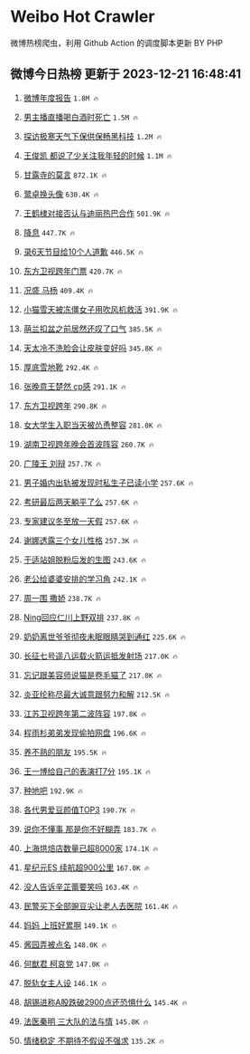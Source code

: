 # Weibo Hot Crawler 



微博热榜爬虫，利用 Github Action 的调度脚本更新 BY PHP 


## 微博今日热榜 更新于 2023-12-21 16:48:41 
1. [微博年度报告](https://s.weibo.com/weibo?q=%E5%BE%AE%E5%8D%9A%E5%B9%B4%E5%BA%A6%E6%8A%A5%E5%91%8A&t=31&band_rank=1&Refer=top) `1.8M 🔥` 

1. [男主播直播喝白酒时死亡](https://s.weibo.com/weibo?q=%23%E7%94%B7%E4%B8%BB%E6%92%AD%E7%9B%B4%E6%92%AD%E5%96%9D%E7%99%BD%E9%85%92%E6%97%B6%E6%AD%BB%E4%BA%A1%23&t=31&band_rank=2&Refer=top) `1.5M 🔥` 

1. [探访极寒天气下保供保畅黑科技](https://s.weibo.com/weibo?q=%23%E6%8E%A2%E8%AE%BF%E6%9E%81%E5%AF%92%E5%A4%A9%E6%B0%94%E4%B8%8B%E4%BF%9D%E4%BE%9B%E4%BF%9D%E7%95%85%E9%BB%91%E7%A7%91%E6%8A%80%23&t=31&band_rank=3&Refer=top) `1.2M 🔥` 

1. [王俊凯 都说了少关注我年轻的时候](https://s.weibo.com/weibo?q=%E7%8E%8B%E4%BF%8A%E5%87%AF%20%E9%83%BD%E8%AF%B4%E4%BA%86%E5%B0%91%E5%85%B3%E6%B3%A8%E6%88%91%E5%B9%B4%E8%BD%BB%E7%9A%84%E6%97%B6%E5%80%99&t=31&band_rank=4&Refer=top) `1.1M 🔥` 

1. [甘露寺的莫言](https://s.weibo.com/weibo?q=%E7%94%98%E9%9C%B2%E5%AF%BA%E7%9A%84%E8%8E%AB%E8%A8%80&t=31&band_rank=5&Refer=top) `872.1K 🔥` 

1. [鹭卓换头像](https://s.weibo.com/weibo?q=%E9%B9%AD%E5%8D%93%E6%8D%A2%E5%A4%B4%E5%83%8F&t=31&band_rank=6&Refer=top) `630.4K 🔥` 

1. [王鹤棣对接否认与迪丽热巴合作](https://s.weibo.com/weibo?q=%23%E7%8E%8B%E9%B9%A4%E6%A3%A3%E5%AF%B9%E6%8E%A5%E5%90%A6%E8%AE%A4%E4%B8%8E%E8%BF%AA%E4%B8%BD%E7%83%AD%E5%B7%B4%E5%90%88%E4%BD%9C%23&t=31&band_rank=7&Refer=top) `501.9K 🔥` 

1. [降息](https://s.weibo.com/weibo?q=%E9%99%8D%E6%81%AF&t=31&band_rank=8&Refer=top) `447.7K 🔥` 

1. [录6天节目给10个人道歉](https://s.weibo.com/weibo?q=%E5%BD%956%E5%A4%A9%E8%8A%82%E7%9B%AE%E7%BB%9910%E4%B8%AA%E4%BA%BA%E9%81%93%E6%AD%89&t=31&band_rank=9&Refer=top) `446.5K 🔥` 

1. [东方卫视跨年门票](https://s.weibo.com/weibo?q=%E4%B8%9C%E6%96%B9%E5%8D%AB%E8%A7%86%E8%B7%A8%E5%B9%B4%E9%97%A8%E7%A5%A8&t=31&band_rank=10&Refer=top) `420.7K 🔥` 

1. [况盛 马杨](https://s.weibo.com/weibo?q=%E5%86%B5%E7%9B%9B%20%E9%A9%AC%E6%9D%A8&t=31&band_rank=11&Refer=top) `409.4K 🔥` 

1. [小猫雪天被冻僵女子用吹风机救活](https://s.weibo.com/weibo?q=%23%E5%B0%8F%E7%8C%AB%E9%9B%AA%E5%A4%A9%E8%A2%AB%E5%86%BB%E5%83%B5%E5%A5%B3%E5%AD%90%E7%94%A8%E5%90%B9%E9%A3%8E%E6%9C%BA%E6%95%91%E6%B4%BB%23&t=31&band_rank=12&Refer=top) `391.9K 🔥` 

1. [萌兰扣盆之前居然还叹了口气](https://s.weibo.com/weibo?q=%23%E8%90%8C%E5%85%B0%E6%89%A3%E7%9B%86%E4%B9%8B%E5%89%8D%E5%B1%85%E7%84%B6%E8%BF%98%E5%8F%B9%E4%BA%86%E5%8F%A3%E6%B0%94%23&t=31&band_rank=13&Refer=top) `385.5K 🔥` 

1. [天太冷不洗脸会让皮肤变好吗](https://s.weibo.com/weibo?q=%23%E5%A4%A9%E5%A4%AA%E5%86%B7%E4%B8%8D%E6%B4%97%E8%84%B8%E4%BC%9A%E8%AE%A9%E7%9A%AE%E8%82%A4%E5%8F%98%E5%A5%BD%E5%90%97%23&t=31&band_rank=14&Refer=top) `345.8K 🔥` 

1. [厚底雪地靴](https://s.weibo.com/weibo?q=%E5%8E%9A%E5%BA%95%E9%9B%AA%E5%9C%B0%E9%9D%B4&t=31&band_rank=15&Refer=top) `292.4K 🔥` 

1. [张晚意王楚然 cp感](https://s.weibo.com/weibo?q=%E5%BC%A0%E6%99%9A%E6%84%8F%E7%8E%8B%E6%A5%9A%E7%84%B6%20cp%E6%84%9F&t=31&band_rank=16&Refer=top) `291.1K 🔥` 

1. [东方卫视跨年](https://s.weibo.com/weibo?q=%E4%B8%9C%E6%96%B9%E5%8D%AB%E8%A7%86%E8%B7%A8%E5%B9%B4&t=31&band_rank=17&Refer=top) `290.8K 🔥` 

1. [女大学生入职当天被怂恿整容](https://s.weibo.com/weibo?q=%23%E5%A5%B3%E5%A4%A7%E5%AD%A6%E7%94%9F%E5%85%A5%E8%81%8C%E5%BD%93%E5%A4%A9%E8%A2%AB%E6%80%82%E6%81%BF%E6%95%B4%E5%AE%B9%23&t=31&band_rank=18&Refer=top) `281.0K 🔥` 

1. [湖南卫视跨年晚会首波阵容](https://s.weibo.com/weibo?q=%23%E6%B9%96%E5%8D%97%E5%8D%AB%E8%A7%86%E8%B7%A8%E5%B9%B4%E6%99%9A%E4%BC%9A%E9%A6%96%E6%B3%A2%E9%98%B5%E5%AE%B9%23&t=31&band_rank=19&Refer=top) `260.7K 🔥` 

1. [广陵王 刘辩](https://s.weibo.com/weibo?q=%E5%B9%BF%E9%99%B5%E7%8E%8B%20%E5%88%98%E8%BE%A9&t=31&band_rank=20&Refer=top) `257.7K 🔥` 

1. [男子婚内出轨被发现时私生子已读小学](https://s.weibo.com/weibo?q=%23%E7%94%B7%E5%AD%90%E5%A9%9A%E5%86%85%E5%87%BA%E8%BD%A8%E8%A2%AB%E5%8F%91%E7%8E%B0%E6%97%B6%E7%A7%81%E7%94%9F%E5%AD%90%E5%B7%B2%E8%AF%BB%E5%B0%8F%E5%AD%A6%23&t=31&band_rank=21&Refer=top) `257.6K 🔥` 

1. [考研最后两天躺平了么](https://s.weibo.com/weibo?q=%23%E8%80%83%E7%A0%94%E6%9C%80%E5%90%8E%E4%B8%A4%E5%A4%A9%E8%BA%BA%E5%B9%B3%E4%BA%86%E4%B9%88%23&t=31&band_rank=22&Refer=top) `257.6K 🔥` 

1. [专家建议冬至放一天假](https://s.weibo.com/weibo?q=%23%E4%B8%93%E5%AE%B6%E5%BB%BA%E8%AE%AE%E5%86%AC%E8%87%B3%E6%94%BE%E4%B8%80%E5%A4%A9%E5%81%87%23&t=31&band_rank=23&Refer=top) `257.6K 🔥` 

1. [谢娜透露三个女儿性格](https://s.weibo.com/weibo?q=%23%E8%B0%A2%E5%A8%9C%E9%80%8F%E9%9C%B2%E4%B8%89%E4%B8%AA%E5%A5%B3%E5%84%BF%E6%80%A7%E6%A0%BC%23&t=31&band_rank=24&Refer=top) `257.3K 🔥` 

1. [于适站姐脱粉后发的生图](https://s.weibo.com/weibo?q=%23%E4%BA%8E%E9%80%82%E7%AB%99%E5%A7%90%E8%84%B1%E7%B2%89%E5%90%8E%E5%8F%91%E7%9A%84%E7%94%9F%E5%9B%BE%23&t=31&band_rank=25&Refer=top) `243.6K 🔥` 

1. [老公给婆婆安排的学习角](https://s.weibo.com/weibo?q=%23%E8%80%81%E5%85%AC%E7%BB%99%E5%A9%86%E5%A9%86%E5%AE%89%E6%8E%92%E7%9A%84%E5%AD%A6%E4%B9%A0%E8%A7%92%23&t=31&band_rank=26&Refer=top) `242.1K 🔥` 

1. [周一围 撒娇](https://s.weibo.com/weibo?q=%E5%91%A8%E4%B8%80%E5%9B%B4%20%E6%92%92%E5%A8%87&t=31&band_rank=27&Refer=top) `238.7K 🔥` 

1. [Ning回应仁川上野双排](https://s.weibo.com/weibo?q=%23Ning%E5%9B%9E%E5%BA%94%E4%BB%81%E5%B7%9D%E4%B8%8A%E9%87%8E%E5%8F%8C%E6%8E%92%23&t=31&band_rank=28&Refer=top) `237.8K 🔥` 

1. [奶奶离世爷爷彻夜未眠眼睛哭到通红](https://s.weibo.com/weibo?q=%23%E5%A5%B6%E5%A5%B6%E7%A6%BB%E4%B8%96%E7%88%B7%E7%88%B7%E5%BD%BB%E5%A4%9C%E6%9C%AA%E7%9C%A0%E7%9C%BC%E7%9D%9B%E5%93%AD%E5%88%B0%E9%80%9A%E7%BA%A2%23&t=31&band_rank=29&Refer=top) `225.6K 🔥` 

1. [长征七号遥八运载火箭运抵发射场](https://s.weibo.com/weibo?q=%23%E9%95%BF%E5%BE%81%E4%B8%83%E5%8F%B7%E9%81%A5%E5%85%AB%E8%BF%90%E8%BD%BD%E7%81%AB%E7%AE%AD%E8%BF%90%E6%8A%B5%E5%8F%91%E5%B0%84%E5%9C%BA%23&t=31&band_rank=30&Refer=top) `217.0K 🔥` 

1. [忘记跟美容师说猫是卷毛猫了](https://s.weibo.com/weibo?q=%23%E5%BF%98%E8%AE%B0%E8%B7%9F%E7%BE%8E%E5%AE%B9%E5%B8%88%E8%AF%B4%E7%8C%AB%E6%98%AF%E5%8D%B7%E6%AF%9B%E7%8C%AB%E4%BA%86%23&t=31&band_rank=31&Refer=top) `217.0K 🔥` 

1. [炎亚纶称尽最大诚意跟努力和解](https://s.weibo.com/weibo?q=%23%E7%82%8E%E4%BA%9A%E7%BA%B6%E7%A7%B0%E5%B0%BD%E6%9C%80%E5%A4%A7%E8%AF%9A%E6%84%8F%E8%B7%9F%E5%8A%AA%E5%8A%9B%E5%92%8C%E8%A7%A3%23&t=31&band_rank=32&Refer=top) `212.5K 🔥` 

1. [江苏卫视跨年第二波阵容](https://s.weibo.com/weibo?q=%E6%B1%9F%E8%8B%8F%E5%8D%AB%E8%A7%86%E8%B7%A8%E5%B9%B4%E7%AC%AC%E4%BA%8C%E6%B3%A2%E9%98%B5%E5%AE%B9&t=31&band_rank=33&Refer=top) `197.8K 🔥` 

1. [程雨杉弟弟发现偷拍网盘](https://s.weibo.com/weibo?q=%E7%A8%8B%E9%9B%A8%E6%9D%89%E5%BC%9F%E5%BC%9F%E5%8F%91%E7%8E%B0%E5%81%B7%E6%8B%8D%E7%BD%91%E7%9B%98&t=31&band_rank=34&Refer=top) `196.6K 🔥` 

1. [养不熟的朋友](https://s.weibo.com/weibo?q=%23%E5%85%BB%E4%B8%8D%E7%86%9F%E7%9A%84%E6%9C%8B%E5%8F%8B%23&t=31&band_rank=35&Refer=top) `195.5K 🔥` 

1. [王一博给自己的表演打7分](https://s.weibo.com/weibo?q=%23%E7%8E%8B%E4%B8%80%E5%8D%9A%E7%BB%99%E8%87%AA%E5%B7%B1%E7%9A%84%E8%A1%A8%E6%BC%94%E6%89%937%E5%88%86%23&t=31&band_rank=36&Refer=top) `195.1K 🔥` 

1. [种地吧](https://s.weibo.com/weibo?q=%E7%A7%8D%E5%9C%B0%E5%90%A7&t=31&band_rank=37&Refer=top) `192.9K 🔥` 

1. [各代男爱豆颜值TOP3](https://s.weibo.com/weibo?q=%23%E5%90%84%E4%BB%A3%E7%94%B7%E7%88%B1%E8%B1%86%E9%A2%9C%E5%80%BCTOP3%23&t=31&band_rank=38&Refer=top) `190.7K 🔥` 

1. [说你不懂事 那是你不好糊弄](https://s.weibo.com/weibo?q=%E8%AF%B4%E4%BD%A0%E4%B8%8D%E6%87%82%E4%BA%8B%20%E9%82%A3%E6%98%AF%E4%BD%A0%E4%B8%8D%E5%A5%BD%E7%B3%8A%E5%BC%84&t=31&band_rank=39&Refer=top) `183.7K 🔥` 

1. [上海烘焙店数量已超8000家](https://s.weibo.com/weibo?q=%23%E4%B8%8A%E6%B5%B7%E7%83%98%E7%84%99%E5%BA%97%E6%95%B0%E9%87%8F%E5%B7%B2%E8%B6%858000%E5%AE%B6%23&t=31&band_rank=40&Refer=top) `174.1K 🔥` 

1. [星纪元ES 续航超900公里](https://s.weibo.com/weibo?q=%23%E6%98%9F%E7%BA%AA%E5%85%83ES%20%E7%BB%AD%E8%88%AA%E8%B6%85900%E5%85%AC%E9%87%8C%23&t=31&band_rank=41&Refer=top) `167.0K 🔥` 

1. [没人告诉辛芷蕾要笑吗](https://s.weibo.com/weibo?q=%E6%B2%A1%E4%BA%BA%E5%91%8A%E8%AF%89%E8%BE%9B%E8%8A%B7%E8%95%BE%E8%A6%81%E7%AC%91%E5%90%97&t=31&band_rank=42&Refer=top) `163.4K 🔥` 

1. [民警买下全部豌豆尖让老人去医院](https://s.weibo.com/weibo?q=%23%E6%B0%91%E8%AD%A6%E4%B9%B0%E4%B8%8B%E5%85%A8%E9%83%A8%E8%B1%8C%E8%B1%86%E5%B0%96%E8%AE%A9%E8%80%81%E4%BA%BA%E5%8E%BB%E5%8C%BB%E9%99%A2%23&t=31&band_rank=43&Refer=top) `161.4K 🔥` 

1. [妈妈 上班好累啊](https://s.weibo.com/weibo?q=%E5%A6%88%E5%A6%88%20%E4%B8%8A%E7%8F%AD%E5%A5%BD%E7%B4%AF%E5%95%8A&t=31&band_rank=44&Refer=top) `149.1K 🔥` 

1. [酱园弄被点名](https://s.weibo.com/weibo?q=%E9%85%B1%E5%9B%AD%E5%BC%84%E8%A2%AB%E7%82%B9%E5%90%8D&t=31&band_rank=45&Refer=top) `148.0K 🔥` 

1. [何猷君 柯哀党](https://s.weibo.com/weibo?q=%E4%BD%95%E7%8C%B7%E5%90%9B%20%E6%9F%AF%E5%93%80%E5%85%9A&t=31&band_rank=46&Refer=top) `147.0K 🔥` 

1. [脱轨女主人设](https://s.weibo.com/weibo?q=%E8%84%B1%E8%BD%A8%E5%A5%B3%E4%B8%BB%E4%BA%BA%E8%AE%BE&t=31&band_rank=47&Refer=top) `146.1K 🔥` 

1. [胡锡进称A股跌破2900点还恐惧什么](https://s.weibo.com/weibo?q=%23%E8%83%A1%E9%94%A1%E8%BF%9B%E7%A7%B0A%E8%82%A1%E8%B7%8C%E7%A0%B42900%E7%82%B9%E8%BF%98%E6%81%90%E6%83%A7%E4%BB%80%E4%B9%88%23&t=31&band_rank=48&Refer=top) `145.4K 🔥` 

1. [法医秦明 三大队的法与情](https://s.weibo.com/weibo?q=%E6%B3%95%E5%8C%BB%E7%A7%A6%E6%98%8E%20%E4%B8%89%E5%A4%A7%E9%98%9F%E7%9A%84%E6%B3%95%E4%B8%8E%E6%83%85&t=31&band_rank=49&Refer=top) `145.0K 🔥` 

1. [情绪稳定 不期待不假设不强求](https://s.weibo.com/weibo?q=%E6%83%85%E7%BB%AA%E7%A8%B3%E5%AE%9A%20%E4%B8%8D%E6%9C%9F%E5%BE%85%E4%B8%8D%E5%81%87%E8%AE%BE%E4%B8%8D%E5%BC%BA%E6%B1%82&t=31&band_rank=50&Refer=top) `135.2K 🔥` 

